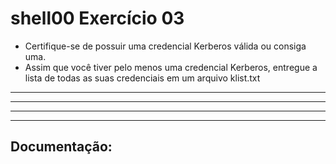 # shell00 Exercício 03

- Certifique-se de possuir uma credencial Kerberos válida ou consiga uma.
- Assim que você tiver pelo menos uma credencial Kerberos, entregue a lista de todas
as suas credenciais em um arquivo klist.txt

---
---


---
---

## Documentação:
